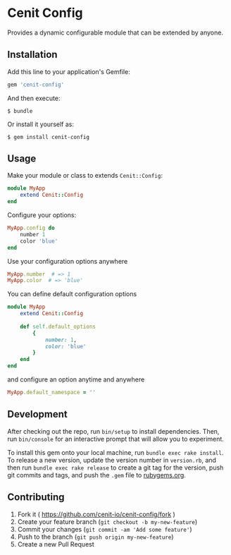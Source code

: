 # Cenit Config

Provides a dynamic configurable module that can be extended by anyone.

## Installation

Add this line to your application's Gemfile:

```ruby
gem 'cenit-config'
```

And then execute:

    $ bundle

Or install it yourself as:

    $ gem install cenit-config

## Usage

Make your module or class to extends `Cenit::Config`:

```ruby
module MyApp
    extend Cenit::Config
end
```

Configure your options:

```ruby
MyApp.config do
    number 1
    color 'blue'
end
```

Use your configuration options anywhere

```ruby
MyApp.number  # => 1
MyApp.color  # => 'blue'
```

You can define default configuration options

```ruby
module MyApp
    extend Cenit::Config
    
    def self.default_options
        {
            number: 1,
            color: 'blue'
        }
    end
end
```

and configure an option anytime and anywhere

```ruby
MyApp.default_namespace = ''
```

## Development

After checking out the repo, run `bin/setup` to install dependencies. Then, run `bin/console` for an interactive prompt that will allow you to experiment.

To install this gem onto your local machine, run `bundle exec rake install`. To release a new version, update the version number in `version.rb`, and then run `bundle exec rake release` to create a git tag for the version, push git commits and tags, and push the `.gem` file to [rubygems.org](https://rubygems.org).

## Contributing

1. Fork it ( https://github.com/cenit-io/cenit-config/fork )
2. Create your feature branch (`git checkout -b my-new-feature`)
3. Commit your changes (`git commit -am 'Add some feature'`)
4. Push to the branch (`git push origin my-new-feature`)
5. Create a new Pull Request
